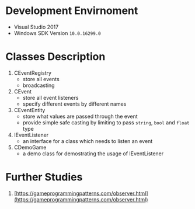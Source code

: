 # Development Envirnoment

- Visual Studio 2017
- Windows SDK Version `10.0.16299.0`

# Classes Description

1. CEventRegistry
    - store all events
    - broadcasting
2. CEvent
    - store all event listeners
    - specify different events by different names
3. CEventEntity
    - store what values are passed through the event
    - provide simple safe casting by limiting to pass `string`, `bool` and `float` type
4. IEventListener
    - an interface for a class which needs to listen an event
5. CDemoGame
    - a demo class for demostrating the usage of IEventListener

# Further Studies

1. [https://gameprogrammingpatterns.com/observer.html](https://gameprogrammingpatterns.com/observer.html)
